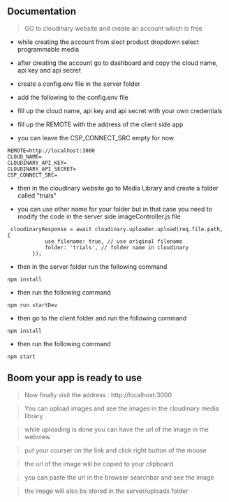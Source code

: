 ## Documentation

> GO to cloudinary website and create an account which is free

- while creating the account from slect product dropdown select programmable media

- after creating the account go to dashboard and copy the cloud name, api key and api secret

- create a config.env file in the server folder

- add the following to the config.env file

- fill up the cloud name, api key and api secret with your own credentials

- fill up the REMOTE with the address of the client side app

- you can leave the CSP_CONNECT_SRC empty for now

```
REMOTE=http://localhost:3000
CLOUD_NAME=
CLOUDINARY_API_KEY=
CLOUDINARY_API_SECRET=
CSP_CONNECT_SRC=
```

- then in the cloudinary website go to Media Library and create a folder called "trials"

- you can use other name for your folder but in that case you need to modify the code in the server side imageController.js file

```
 cloudinaryResponse = await cloudinary.uploader.upload(req.file.path, {
            use_filename: true, // use original filename
            folder: 'trials', // folder name in cloudinary
        });
```

- then in the server folder run the following command

```
npm install
```

- then run the following command

```
npm run startDev
```

- then go to the client folder and run the following command

```
npm install
```

- then run the following command

```
npm start
```

## Boom your app is ready to use

> Now finally visit the address : http://localhost:3000

> You can upload images and see the images in the cloudinary media library

> while uploading is done you can have the url of the image in the webview

> put your courser on the link and click right button of the mouse

> the url of the image will be copied to your clipboard

> you can paste the url in the browser searchbar and see the image

> the image will also be stored in the server/uploads folder